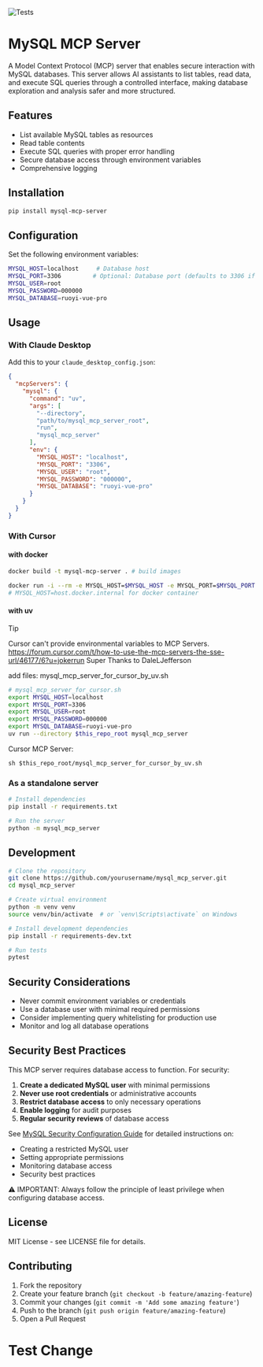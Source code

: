 ![Tests](https://github.com/designcomputer/mysql_mcp_server/actions/workflows/test.yml/badge.svg)
# MySQL MCP Server

A Model Context Protocol (MCP) server that enables secure interaction with MySQL databases. This server allows AI assistants to list tables, read data, and execute SQL queries through a controlled interface, making database exploration and analysis safer and more structured.

## Features

- List available MySQL tables as resources
- Read table contents
- Execute SQL queries with proper error handling
- Secure database access through environment variables
- Comprehensive logging

## Installation

```bash
pip install mysql-mcp-server
```

## Configuration

Set the following environment variables:

```bash
MYSQL_HOST=localhost     # Database host
MYSQL_PORT=3306         # Optional: Database port (defaults to 3306 if not specified)
MYSQL_USER=root
MYSQL_PASSWORD=000000
MYSQL_DATABASE=ruoyi-vue-pro
```

## Usage

### With Claude Desktop

Add this to your `claude_desktop_config.json`:

```json
{
  "mcpServers": {
    "mysql": {
      "command": "uv",
      "args": [
        "--directory", 
        "path/to/mysql_mcp_server_root",
        "run",
        "mysql_mcp_server"
      ],
      "env": {
        "MYSQL_HOST": "localhost",
        "MYSQL_PORT": "3306",
        "MYSQL_USER": "root",
        "MYSQL_PASSWORD": "000000",
        "MYSQL_DATABASE": "ruoyi-vue-pro"
      }
    }
  }
}
```

### With Cursor

#### with docker
```bash
docker build -t mysql-mcp-server . # build images

docker run -i --rm -e MYSQL_HOST=$MYSQL_HOST -e MYSQL_PORT=$MYSQL_PORT -e MYSQL_USER=$MYSQL_USER -e MYSQL_PASSWORD=$MYSQL_PASSWORD -e MYSQL_DATABASE=$MYSQL_DATABASE mysql-mcp-server
# MYSQL_HOST=host.docker.internal for docker container
```

#### with uv
> [!TIP]
> Cursor can't provide environmental variables to MCP Servers.
> https://forum.cursor.com/t/how-to-use-the-mcp-servers-the-sse-url/46177/6?u=jokerrun
> Super Thanks to DaleLJefferson

add files: mysql_mcp_server_for_cursor_by_uv.sh
```bash
# mysql_mcp_server_for_cursor.sh
export MYSQL_HOST=localhost
export MYSQL_PORT=3306
export MYSQL_USER=root 
export MYSQL_PASSWORD=000000
export MYSQL_DATABASE=ruoyi-vue-pro
uv run --directory $this_repo_root mysql_mcp_server
```
Cursor MCP Server:
```
sh $this_repo_root/mysql_mcp_server_for_cursor_by_uv.sh
```

### As a standalone server

```bash
# Install dependencies
pip install -r requirements.txt

# Run the server
python -m mysql_mcp_server
```

## Development

```bash
# Clone the repository
git clone https://github.com/yourusername/mysql_mcp_server.git
cd mysql_mcp_server

# Create virtual environment
python -m venv venv
source venv/bin/activate  # or `venv\Scripts\activate` on Windows

# Install development dependencies
pip install -r requirements-dev.txt

# Run tests
pytest
```

## Security Considerations

- Never commit environment variables or credentials
- Use a database user with minimal required permissions
- Consider implementing query whitelisting for production use
- Monitor and log all database operations

## Security Best Practices

This MCP server requires database access to function. For security:

1. **Create a dedicated MySQL user** with minimal permissions
2. **Never use root credentials** or administrative accounts
3. **Restrict database access** to only necessary operations
4. **Enable logging** for audit purposes
5. **Regular security reviews** of database access

See [MySQL Security Configuration Guide](https://github.com/designcomputer/mysql_mcp_server/blob/main/SECURITY.md) for detailed instructions on:
- Creating a restricted MySQL user
- Setting appropriate permissions
- Monitoring database access
- Security best practices

⚠️ IMPORTANT: Always follow the principle of least privilege when configuring database access.

## License

MIT License - see LICENSE file for details.

## Contributing

1. Fork the repository
2. Create your feature branch (`git checkout -b feature/amazing-feature`)
3. Commit your changes (`git commit -m 'Add some amazing feature'`)
4. Push to the branch (`git push origin feature/amazing-feature`)
5. Open a Pull Request

# Test Change
